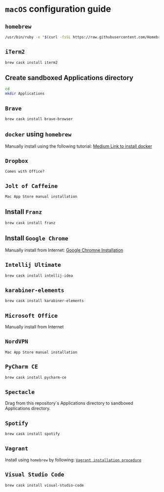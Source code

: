 # `macOS` configuration guide

## `homebrew`

```bash
/usr/bin/ruby -e "$(curl -fsSL https://raw.githubusercontent.com/Homebrew/install/master/install)"
```

## `iTerm2`

```bash
brew cask install iterm2
```

## Create sandboxed Applications directory
```bash
cd 
mkdir Applications
```

## `Brave`
```bash
brew cask install brave-browser
```


## `docker` using `homebrew`
Manually install using the following tutorial: [Medium Link to install docker](https://medium.com/@yutafujii_59175/a-complete-one-by-one-guide-to-install-docker-on-your-mac-os-using-homebrew-e818eb4cfc3)

## `Dropbox`
```text
Comes with Office?
```

## `Jolt of Caffeine`
```text
Mac App Store manual installation
```

## Install `Franz`
```bash
brew cask install franz
```

## Install `Google Chrome`
Manually install from Internet: [Google Chromne Installation](https://www.google.com/chrome/?brand=CHBD&gclid=Cj0KCQiAtrnuBRDXARIsABiN-7DwYfMptQpT89IC7YMyGO3KJjG9af1QhGZJfHlPn6n8TOdKQ7h9nkoaAlbPEALw_wcB&gclsrc=aw.ds)

## `Intellij Ultimate`
```bash
brew cask install intellij-idea
```

## `karabiner-elements`
```bash
brew cask install karabiner-elements
```

## `Microsoft Office`
Manually install from Internet

## `NordVPN`
```text
Mac App Store manual installation
```

## `PyCharm CE`
```bash
brew cask install pycharm-ce
```

## `Spectacle`
Drag from this repository`s Applications directory to  sandboxed Applications directory.

## `Spotify`
```bash
brew cask install spotify
```

## `Vagrant`
Install using `homebrew` by following: [`Vagrant installation procedure`](https://sourabhbajaj.com/mac-setup/Vagrant/README.html)

## `Visual Studio Code`
```bash
brew cask install visual-studio-code
```
